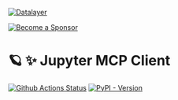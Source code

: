 <!--
  ~ Copyright (c) 2023-2024 Datalayer, Inc.
  ~
  ~ BSD 3-Clause License
-->

[![Datalayer](https://assets.datalayer.tech/datalayer-25.svg)](https://datalayer.io)

[![Become a Sponsor](https://img.shields.io/static/v1?label=Become%20a%20Sponsor&message=%E2%9D%A4&logo=GitHub&style=flat&color=1ABC9C)](https://github.com/sponsors/datalayer)

# 🪐 ✨ Jupyter MCP Client

[![Github Actions Status](https://github.com/datalayer/jupyter-mcp-client/workflows/Build/badge.svg)](https://github.com/datalayer/jupyter-mcp-client/actions/workflows/build.yml)
[![PyPI - Version](https://img.shields.io/pypi/v/jupyter-mcp-client)](https://pypi.org/project/jupyter-mcp-client)
